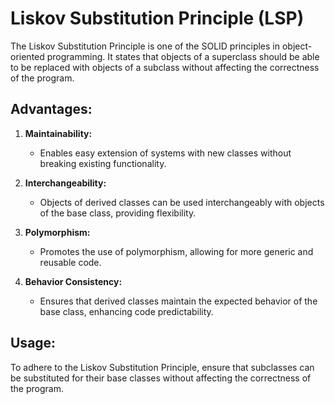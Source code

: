 # Liskov Substitution Principle (LSP)

The Liskov Substitution Principle is one of the SOLID principles in object-oriented programming. It states that objects of a superclass should be able to be replaced with objects of a subclass without affecting the correctness of the program.

## Advantages:

1. **Maintainability:**
   - Enables easy extension of systems with new classes without breaking existing functionality.

2. **Interchangeability:**
   - Objects of derived classes can be used interchangeably with objects of the base class, providing flexibility.

3. **Polymorphism:**
   - Promotes the use of polymorphism, allowing for more generic and reusable code.

4. **Behavior Consistency:**
   - Ensures that derived classes maintain the expected behavior of the base class, enhancing code predictability.

## Usage:

To adhere to the Liskov Substitution Principle, ensure that subclasses can be substituted for their base classes without affecting the correctness of the program.
